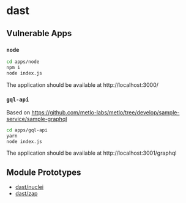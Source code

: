 # dast

## Vulnerable Apps

### `node`

``` sh
cd apps/node
npm i
node index.js
```


The application should be available at http://localhost:3000/

### `gql-api`

Based on https://github.com/metlo-labs/metlo/tree/develop/sample-service/sample-graphql

``` sh
cd apps/gql-api
yarn
node index.js
```

The application should be available at http://localhost:3001/graphql

## Module Prototypes

- [dast/nuclei](scanners/dast/nuclei/)
- [dast/zap](scanners/dast/zap/)
